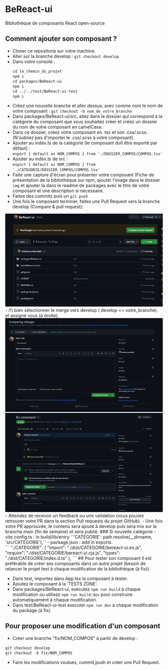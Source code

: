 # BeReact-ui
Bibliothèque de composants React open-source
## Comment ajouter son composant ?
- Cloner ce repositorie sur votre machine.
- Aller sur la branche develop : ``git checkout develop``
- Dans votre console :<br>
  ```
  cd le_chemin_du_projet
  npm i
  cd packages/BeReact-ui
  npm i
  cd ../../test/BeReact-ui-test
  npm i
  ```
- Créez une nouvelle branche et aller dessus, avec comme nom le nom de votre composant : ``git checkout -b nom_de_votre_branche``
- Dans packages/BeReact-ui/src, allez dans le dossier qui correspond à la catégorie du composant que vous souhaitez créer et créez un dossier du nom de votre composant en camelCase.
- Dans ce dossier, créez votre composant en .tsx et son .css/.scss. (N'oubliez pas d'importer le .css/.scss à votre composant).
- Ajouter au index.ts de la catégorie (le composant doit être exporté par défaut) : <br>``export { default as NOM_COMPOS } from './DOSSIER_COMPOS/COMPOS.tsx'``
- Ajouter au index.ts de src : <br>``export { default as NOM_COMPOS } from './CATEGORIE/DOSSIER_COMPOS/COMPOS.tsx'``
- Faite une capture d'écran pour présenter votre composant (Fiche de présentation de la bibliothèque sur npm, ajouter l'image dans le dossier ``img`` et ajouter la dans le readme de packages avec le titre de votre composant et une description si nécessaire.
- Faites des commits puis un ``git push``
- Une fois le composant terminer, faites une Pull Request vers la branche develop (Compare & pull request):
<img src="./img/PR.png">
- /!\ bien sélectionner le merge vers develop ( develop <= votre_branche). et assigné vous (à droite).
  <img src="./img/Create PR.png">
  <img src="./img/waitPR.png">
- Attendez de recevoir un feedback ou une validation (vous pouvez retrouver votre PR dans la section Pull requests du projet GitHub).
- Une fois votre PR approuvée, le contenu sera ajouté à develop puis sera mis sur la branche main (fin de semaine) et sera publié.
### Si nouvelle catégorie
- vite.config.ts : in build/lib/entry ``'CATEGORIE': path.resolve(__dirname, 'src/CATEGORIE'),``
- package.json : add in exports. <br>
```
  "./CATEGORIE": {
  "import": "./dist/CATEGORIE/bereact-ui.es.js",
  "require": "./dist/CATEGORIE/bereact-ui.cjs.js",
  "types": "./dist/CATEGORIE/index.d.ts"
  },
```
## Pour tester son composant
Il est préférable de créer ses composants dans un autre projet (besoin de relancer le projet test à chaque modification de la bibliothèque (à fix)).

- Dans test, importez dans App.tsx le composant à tester.
- Ajoutez le composant à la 'TESTS ZONE'.
- Dans packages/BeReact-ui, exécutez ``npm run build`` à chaque modification ou utilisez ``npm run build:dev`` pour construire automatiquement à chaque modification.
- Dans test/BeReact-ui-test executer ``npm run dev``  à chaque modification du package (à fix).

## Pour proposer une modification d'un composant
- Créer une branche "fix/NOM_COMPOS" à partir de develop : 
```
git checkout develop
git checkout -b fix/NOM_COMPOS
```
- Faire les modifications voulues, commit,push et créer une Pull Request.